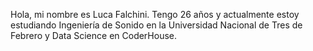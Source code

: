 Hola, mi nombre es Luca Falchini. Tengo 26 años y actualmente estoy estudiando Ingeniería de Sonido 
en la Universidad Nacional de Tres de Febrero y Data Science en CoderHouse.

